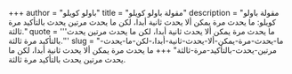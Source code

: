+++
author = "باولو كويلو"
title = "مقولة باولو كويلو"
description = "مقولة باولو كويلو: ما يحدث مرة يمكن ألا يحدث ثانية أبدا، لكن ما يحدث مرتين يحدث بالتأكيد مرة ثالثة."
quote = '''ما يحدث مرة يمكن ألا يحدث ثانية أبدا، لكن ما يحدث مرتين يحدث بالتأكيد مرة ثالثة.'''
slug = "ما-يحدث-مرة-يمكن-ألا-يحدث-ثانية-أبدا،-لكن-ما-يحدث-مرتين-يحدث-بالتأكيد-مرة-ثالثة"
+++
ما يحدث مرة يمكن ألا يحدث ثانية أبدا، لكن ما يحدث مرتين يحدث بالتأكيد مرة ثالثة.
